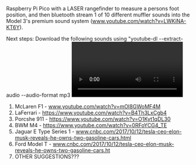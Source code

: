 Raspberry Pi Pico with a LASER rangefinder to measure a persons foot position, and then bluetooth stream 1 of 10 different muffler sounds into the Model 3's premium sound system (www.youtube.com/watch?v=LWKiNA-KT6Y).

Next steps:
Download the following sounds using "youtube-dl --extract-audio --audio-format mp3 <video URL>" command
1) McLaren F1 - www.youtube.com/watch?v=mOI8GWoMF4M
2) LaFerrari - https://www.youtube.com/watch?v=B4Th3LxCgb4
3) Porcshe 911 - https://www.youtube.com/watch?v=O1Kyt1qDL30
4) BWM M4 - https://www.youtube.com/watch?v=0RFoYCG4_TE
5) Jaguar E Type Series 1 - www.cnbc.com/2017/10/12/tesla-ceo-elon-musk-reveals-he-owns-two-gasoline-cars.html
6) Ford Model T - www.cnbc.com/2017/10/12/tesla-ceo-elon-musk-reveals-he-owns-two-gasoline-cars.ht
7) OTHER SUGGESTIONS???
